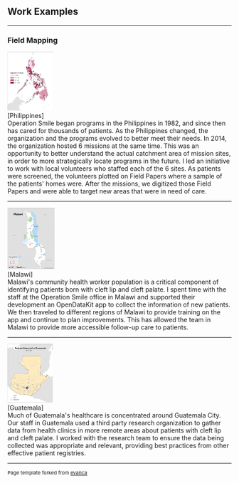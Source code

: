 ## Work Examples

---

### Field Mapping


<img src="images/PHI_patientmodel.jpg" width="102" height="132"/><br>
[Philippines]<br>
Operation Smile began programs in the Philippines in 1982, and since then has cared for thousands of patients. As the Philippines changed, the organization and the programs evolved to better meet their needs. In 2014, the organization hosted 6 missions at the same time. This was an opportunity to better understand the actual catchment area of mission sites, in order to more strategically locate programs in the future. I led an initiative to work with local volunteers who staffed each of the 6 sites. As patients were screened, the volunteers plotted on Field Papers where a sample of the patients' homes were. After the missions, we digitized those Field Papers and were able to target new areas that were in need of care.


---

<img src="images/Malawi_post-op-1.jpg" width="106.25" height="137.5"/><br>
[Malawi]<br>
Malawi's community health worker population is a critical component of identifying patients born with cleft lip and cleft palate. I spent time with the staff at the Operation Smile office in Malawi and supported their development an OpenDataKit app to collect the information of new patients. We then traveled to different regions of Malawi to provide training on the app and continue to plan improvements. This has allowed the team in Malawi to provide more accessible follow-up care to patients.

---

<img src="images/GTM_allPATIENTS.jpg" width="102" height="132"/><br>
[Guatemala]<br>
Much of Guatemala's healthcare is concentrated around Guatemala City. Our staff in Guatemala used a third party research organization to gather data from health clinics in more remote areas about patients with cleft lip and cleft palate. I worked with the research team to ensure the data being collected was appropriate and relevant, providing best practices from other effective patient registries.


---
<p style="font-size:11px">Page template forked from <a href="https://github.com/evanca/quick-portfolio">evanca</a></p>
<!-- Remove above link if you don't want to attibute -->
